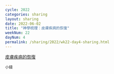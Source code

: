 ```yaml
---
cycle: 2022
categories: sharing
layout: sharing
date: 2022-06-02
title: "神學梳理：皮膚疾病的恢復"
weekNum: 22
dayNum: 4
permalink: /sharing/2022/wk22-day4-sharing.html
---
```


[皮膚疾病的恢復](https://eccseattle.github.io/media/sharing/2022/wk022/2022-06-02-bin.m4a)

`小錢`
